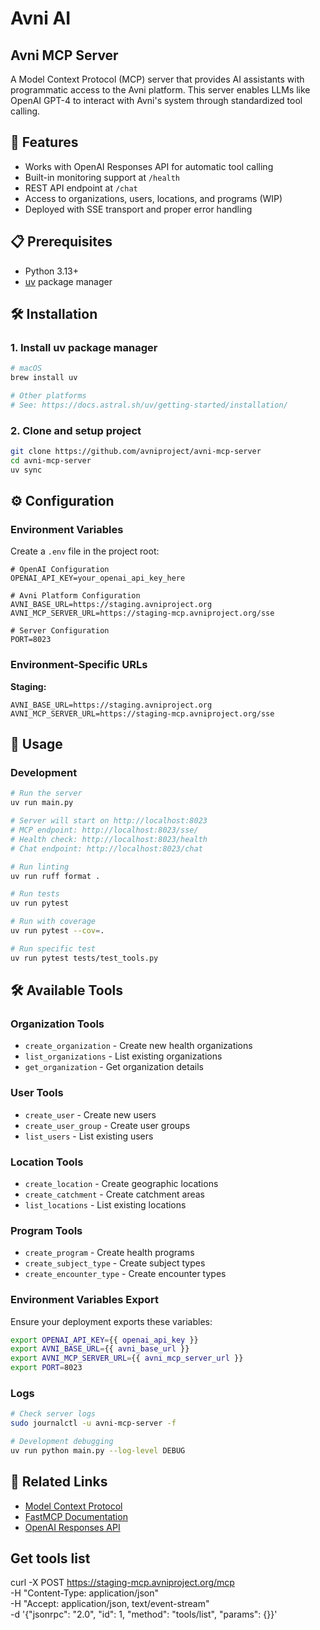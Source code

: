 # Avni AI

## Avni MCP Server

A Model Context Protocol (MCP) server that provides AI assistants with programmatic access to the Avni platform. This server enables LLMs like OpenAI GPT-4 to interact with Avni's system through standardized tool calling.

## 🚀 Features

- Works with OpenAI Responses API for automatic tool calling
- Built-in monitoring support at `/health`
- REST API endpoint at `/chat`
- Access to organizations, users, locations, and programs (WIP)
- Deployed with SSE transport and proper error handling

## 📋 Prerequisites

- Python 3.13+
- [uv](https://docs.astral.sh/uv/) package manager

## 🛠️ Installation

### 1. Install uv package manager

```bash
# macOS
brew install uv

# Other platforms
# See: https://docs.astral.sh/uv/getting-started/installation/
```

### 2. Clone and setup project

```bash
git clone https://github.com/avniproject/avni-mcp-server
cd avni-mcp-server
uv sync
```

## ⚙️ Configuration

### Environment Variables

Create a `.env` file in the project root:

```env
# OpenAI Configuration
OPENAI_API_KEY=your_openai_api_key_here

# Avni Platform Configuration  
AVNI_BASE_URL=https://staging.avniproject.org
AVNI_MCP_SERVER_URL=https://staging-mcp.avniproject.org/sse

# Server Configuration
PORT=8023
```

### Environment-Specific URLs

**Staging:**
```env
AVNI_BASE_URL=https://staging.avniproject.org
AVNI_MCP_SERVER_URL=https://staging-mcp.avniproject.org/sse
```

## 🚀 Usage

### Development

```bash
# Run the server
uv run main.py

# Server will start on http://localhost:8023
# MCP endpoint: http://localhost:8023/sse/
# Health check: http://localhost:8023/health
# Chat endpoint: http://localhost:8023/chat
```

```bash
# Run linting
uv run ruff format .

# Run tests
uv run pytest

# Run with coverage
uv run pytest --cov=.

# Run specific test
uv run pytest tests/test_tools.py
```

## 🛠️ Available Tools

### Organization Tools
- `create_organization` - Create new health organizations
- `list_organizations` - List existing organizations
- `get_organization` - Get organization details

### User Tools  
- `create_user` - Create new users
- `create_user_group` - Create user groups
- `list_users` - List existing users

### Location Tools
- `create_location` - Create geographic locations
- `create_catchment` - Create catchment areas
- `list_locations` - List existing locations

### Program Tools
- `create_program` - Create health programs
- `create_subject_type` - Create subject types
- `create_encounter_type` - Create encounter types

### Environment Variables Export

Ensure your deployment exports these variables:

```bash
export OPENAI_API_KEY={{ openai_api_key }}
export AVNI_BASE_URL={{ avni_base_url }}
export AVNI_MCP_SERVER_URL={{ avni_mcp_server_url }}
export PORT=8023
```

### Logs

```bash
# Check server logs
sudo journalctl -u avni-mcp-server -f

# Development debugging
uv run python main.py --log-level DEBUG
```

## 🔗 Related Links
- [Model Context Protocol](https://modelcontextprotocol.io/)
- [FastMCP Documentation](https://gofastmcp.com/)
- [OpenAI Responses API](https://platform.openai.com/docs/api-reference/responses)

## Get tools list

curl -X POST https://staging-mcp.avniproject.org/mcp \
-H "Content-Type: application/json" \
-H "Accept: application/json, text/event-stream" \
-d '{"jsonrpc": "2.0", "id": 1, "method": "tools/list", "params": {}}'
